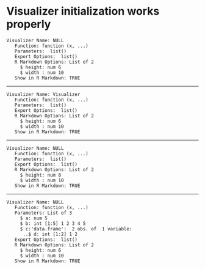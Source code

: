 # Visualizer initialization works properly

    Visualizer Name: NULL 
       Function: function (x, ...)  
       Parameters:  list()
       Export Options:  list()
       R Markdown Options: List of 2
         $ height: num 6
         $ width : num 10
       Show in R Markdown: TRUE 

---

    Visualizer Name: Visualizer 
       Function: function (x, ...)  
       Parameters:  list()
       Export Options:  list()
       R Markdown Options: List of 2
         $ height: num 6
         $ width : num 10
       Show in R Markdown: TRUE 

---

    Visualizer Name: NULL 
       Function: function (x, ...)  
       Parameters:  list()
       Export Options:  list()
       R Markdown Options: List of 2
         $ height: num 8
         $ width : num 10
       Show in R Markdown: TRUE 

---

    Visualizer Name: NULL 
       Function: function (x, ...)  
       Parameters: List of 3
         $ a: num 5
         $ b: int [1:5] 1 2 3 4 5
         $ c:'data.frame':	2 obs. of  1 variable:
          ..$ d: int [1:2] 1 2
       Export Options:  list()
       R Markdown Options: List of 2
         $ height: num 6
         $ width : num 10
       Show in R Markdown: TRUE 

